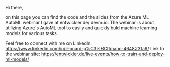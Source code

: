 Hi there,

on this page you can find the code and the slides from the Azure ML AutoML webinar I gave at entwickler.de/ devm.io. 
The webinar is about utilizing Azure's AutoML tool to easily and quickly buld machine learning models for various tasks.

Feel free to connect with me on LinkedIn: https://www.linkedin.com/in/leonard-p%C3%BCttmann-4648231a9/
Link to the webinar site: https://entwickler.de/live-events/how-to-train-and-deploy-ml-models/ 